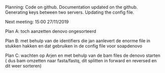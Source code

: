 Planning:
Code on github.
Documentation updated on the github.
Generating keys between two servers.
Updating the config file.



Next meeting:
15:00 27/11/2019

Plan A: toch aanzetten denovo ongesorteerd

Plan B: met behulp van de identifiers die jan aanlevert 
		de enorme file in stukken hakken en dat gebruiken in de config file voor soapdenovo
		
Plan C: wachten op Arjen en met behulp van de bam files de denovo starten
( dus bam omzetten naar fasta/fastq, dit splitten in forward en reversed en dit weer sorteren)
